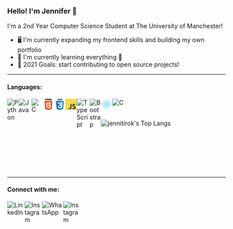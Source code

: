 ### Hello! I'm Jennifer 👋

I'm a 2nd Year Computer Science Student at The University of Manchester!
* 🖥 I'm currently expanding my frontend skills and building my own portfolio
* 🌱 I'm currently learning everything 🤣
* 🎯 2021 Goals: start contributing to open source projects!

---

#### Languages:

<img align="left" alt="Python" width="26px" src="https://raw.githubusercontent.com/jmnote/z-icons/master/svg/python.svg" />
<img align="left" alt="Java" width="30px" src="https://user-images.githubusercontent.com/46791949/129507067-6ca95535-5e3f-4cb5-864c-d16e7aa57a44.png" />
<img align="left" alt="C" width="26px" src="https://raw.githubusercontent.com/jmnote/z-icons/master/svg/c.svg" />
<img align="left" alt="HTML5" width="26px" src="https://raw.githubusercontent.com/github/explore/80688e429a7d4ef2fca1e82350fe8e3517d3494d/topics/html/html.png" />
<img align="left" alt="CSS3" width="26px" src="https://raw.githubusercontent.com/github/explore/80688e429a7d4ef2fca1e82350fe8e3517d3494d/topics/css/css.png" />
<img align="left" alt="JavaScript" width="26px" src="https://raw.githubusercontent.com/github/explore/80688e429a7d4ef2fca1e82350fe8e3517d3494d/topics/javascript/javascript.png" />
<img align="left" alt="TypeScript" width="30px" src="https://user-images.githubusercontent.com/46791949/129506951-44745304-4ba2-4d26-8543-321092c0a202.png" />
<img align="left" alt="Bootstrap" width="26px" src="https://raw.githubusercontent.com/jmnote/z-icons/master/svg/bootstrap.svg" />
<img align="left" alt="React" width="26px" src="https://raw.githubusercontent.com/github/explore/80688e429a7d4ef2fca1e82350fe8e3517d3494d/topics/react/react.png" />
<img align="left" alt="C" width="32px" src="https://user-images.githubusercontent.com/46791949/129506832-0456e28f-b0d2-4fb3-a6b7-806fa7efe955.png" />

<br><br>

<img align="left" alt="jennitirok's Top Langs" src="https://github-readme-stats.vercel.app/api/top-langs/?username=jennitirok&layout=compact&langs_count=9&theme=cobalt&hide_border=true" />

<br><br><br><br><br><br><br>
<hr>

#### Connect with me: 
[<img align="left" alt="LinkedIn" width="40px" src="https://user-images.githubusercontent.com/46791949/129504805-f5ba1230-ca75-4b41-9e71-dde1c3c6abf3.png" />][linkedin]
[<img align="left" alt="Instagram" width="40px" src="https://user-images.githubusercontent.com/46791949/129504821-b37e4c91-9cd9-4538-9ab2-d3f14e2d89eb.png" />][instagram]
[<img align="left" alt="WhatsApp" width="49px" src="https://user-images.githubusercontent.com/46791949/129504846-d6fc58e3-ef33-41c0-b911-1b3812ae3ee8.png" />][discord]
[<img align="left" alt="Instagram" width="40px" src="https://user-images.githubusercontent.com/46791949/129504870-a8ff1e80-4f75-4422-a1f5-9502d6e463d9.png" />][email]


<!-- <img align="left" alt="jennitirok's GitHub Stats" src="https://github-readme-stats.vercel.app/api?username=jennitirok&hide_border=true&show_icons=true&theme=cobalt&count_private=true&hide=stars" /> -->


[linkedin]: https://www.linkedin.com/in/jennitirok/
[instagram]: https://www.instagram.com/jennitirok/
[discord]: https://discord.com/users/jennitirok#9130
[email]: mailto:jennifer.tirok@gmail.com
